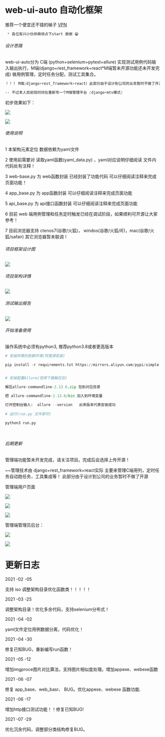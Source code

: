 # web-ui-auto 自动化框架


推荐一个便宜还不错的梯子 [VPN](https://eatpeach.top/auth/register?code=3p0I)


```css 
 * 各位有兴小伙伴麻烦点下start 谢谢 😁
``` 


###### 设计思路


  web-ui-auto分为 C端 (python+selenium+pytest+allure) 实现测试用例代码输入输出执行，M端(django+rest_framework+react*M端暂未开源功能还未开发完成) 
做用例管理，定时任务分配，测试工具集合。


```css 
！！！ M端(django+rest_framework+react）此部分由于设计到公司的业务暂时不做了开源！！！
```

```css 
-- 不过本人目前找时间在重新写一个M端管理平台 (django+mtv模式)
```

初步效果如下：

![](https://github.com/hanwenlu2016/web-ui/blob/main/doct/img/001.png)

![](https://github.com/hanwenlu2016/web-ui/blob/main/doct/img/003.png)


###### 使用说明
 
1 本架构元素定位 数据依赖为yaml文件

2 使用前需要对 读取yaml函数(yaml_data.py) ，yaml对应说明仔细阅读 文件内代码处有注释！

3 web-base.py 为 web函数封装 已经封装了功能代码 可以仔细阅读注释来完成页面功能！

4 app_base.py 为 app函数封装 可以仔细阅读注释来完成页面功能

5 api_base.py 为 api接口函数封装 可以仔细阅读注释来完成页面功能

6 目前 web 端用例管理和任务定时触发已经在调试阶段，如果顺利可开源让大家参考！

7 目前浏览器支持 ctenos7(谷歌/火狐)， windos(谷歌/火狐/IE)，mac(谷歌/火狐/safair) 其它浏览器暂未联调！


###### 项目框架设计图

![](https://github.com/hanwenlu2016/web-ui/blob/main/doct/img/frame.png)

###### 项目架构详情

![](https://github.com/hanwenlu2016/web-ui/blob/main/doct/img/frameexplain.png)

###### 测试输出报告

![](https://github.com/hanwenlu2016/web-ui/blob/main/doct/img/testresult.png)

###### 开始准备使用

操作系统中必须有python3, 推荐python3.8或者更高版本



```python
# 安装所需的依赖环境(阿里源安装)

pip install -r requirements.txt https://mirrors.aliyun.com/pypi/simple  

    
# 安装配置Allure(官网下载解压包)

解压allure-commandline-2.13.6.zip 包到对应目录

把 allure-commandline-2.13.6/bin 加入到环境变量

打开控制台输入:  allure --version   出来版本代表安装成功
    
# 运行(run.py 文件即可)

python3 run.py

  
```



###### 后期更新

管理端功能暂未开发完成，请关注项目。完成后会选择上传开源！



~~管理技术由 django+rest_framework+react实际 主要来管理C端用列，定时任务自动跑任务，工具集成等！ 此部分由于设计到公司的业务暂时不做了开源





管理端用户页面

![](https://github.com/hanwenlu2016/web-ui/blob/main/doct/img/manage0.png)

![](https://github.com/hanwenlu2016/web-ui/blob/main/doct/img/manage1.png)

![](https://github.com/hanwenlu2016/web-ui/blob/main/doct/img/manage2.png)



管理端管理员后台：

![](https://github.com/hanwenlu2016/web-ui/blob/main/doct/img/admin1.png)



![](https://github.com/hanwenlu2016/web-ui/blob/main/doct/img/admin2.png)


# 更新日志
2021 -02 -05

支持 iso 调整架构目录优化函数类！！！！！

2021 -03 -25

调整架构目录！优化多余代码，支持selenium分布式！


2021 -04 -02

yaml文件定位用例数据分离，代码优化！

2021 -04 -30

修复已知BUG，重新编写run函数！

2021 -05 -12 

增加imgproce图片对比算法，支持图片相似度处理。增加appexe、webexe函数

2021 -06 -07

修复 app_base、web_basr、 BUG。优化appexe、webexe 函数功能.

2021 -06 -17

增加http接口测试功能！！修复已知BUG!

2021 -07 -29

优化沉余代码，调整部分类结构修复BUG。
